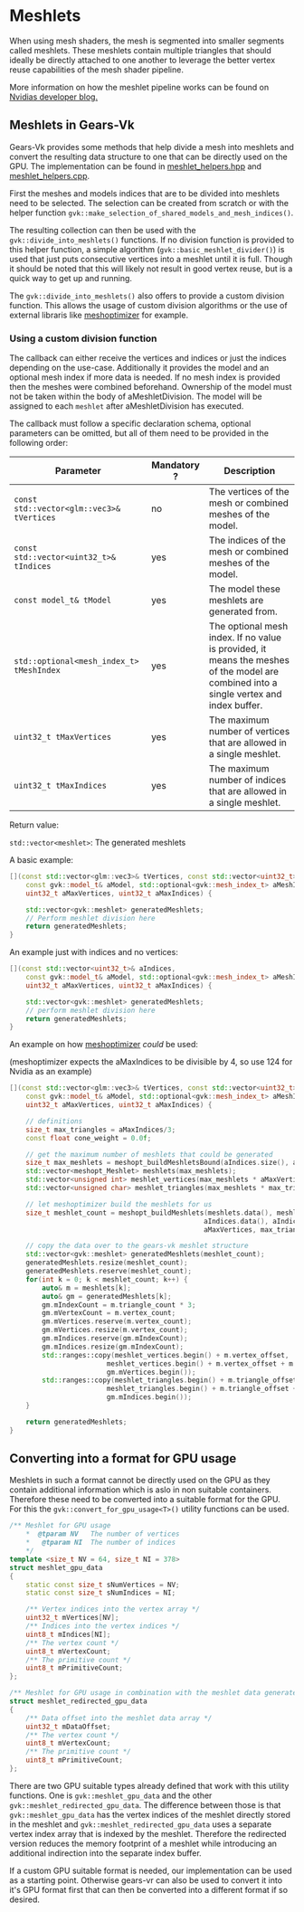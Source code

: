 # Meshlets

When using mesh shaders, the mesh is segmented into smaller segments called meshlets. These meshlets contain multiple triangles that should ideally be directly attached to one another to leverage the better vertex reuse capabilities of the mesh shader pipeline. 

More information on how the meshlet pipeline works can be found on [Nvidias developer blog.](https://developer.nvidia.com/blog/introduction-turing-mesh-shaders/)

## Meshlets in Gears-Vk

Gears-Vk provides some methods that help divide a mesh into meshlets and convert the resulting data structure to one that can be directly used on the GPU. The implementation can be found in [meshlet_helpers.hpp](../framework/include/meshlet_helpers.hpp) and [meshlet_helpers.cpp](../framework/src/meshlet_helpers.cpp).

First the meshes and models indices that are to be divided into meshlets need to be selected. The selection can be created from scratch or with the helper function `gvk::make_selection_of_shared_models_and_mesh_indices()`.

The resulting collection can then be used with the `gvk::divide_into_meshlets()` functions. If no division function is provided to this helper function, a simple algorithm (`gvk::basic_meshlet_divider()`) is used that just puts consecutive vertices into a meshlet until it is full. Though it should be noted that this will likely not result in good vertex reuse, but is a quick way to get up and running. 

The `gvk::divide_into_meshlets()` also offers to provide a custom division function. This allows the usage of custom division algorithms or the use of external libraris like [meshoptimizer](https://github.com/zeux/meshoptimizer) for example.

### Using a custom division function

The callback can either receive the vertices and indices or just the indices depending on the use-case.
Additionally it provides the model and an optional mesh index if more data is needed. If no mesh index is provided then the meshes were combined beforehand.
Ownership of the model must not be taken within the body of aMeshletDivision. The model will be assigned to each `meshlet` after aMeshletDivision has executed.

The callback must follow a specific declaration schema, optional parameters can be omitted, but all of them need to be provided in the following order:

| Parameter | Mandatory ? | Description |
| --- | --- | --- |
| `const std::vector<glm::vec3>& tVertices` | no | The vertices of the mesh or combined meshes of the model. |
| `const std::vector<uint32_t>& tIndices` | yes | The indices of the mesh or combined meshes of the model. | 
| `const model_t& tModel` | yes	| The model these meshlets are generated from. | 
| `std::optional<mesh_index_t> tMeshIndex` | yes | The optional mesh index. If no value is provided, it means the meshes of the model are combined into a single vertex and index buffer. | 
| `uint32_t tMaxVertices` | yes | The maximum number of vertices that are allowed in a single meshlet. | 
| `uint32_t tMaxIndices` | yes | The maximum number of indices that are allowed in a single meshlet. | 

Return value:

`std::vector<meshlet>`: The generated meshlets

A basic example: 

```C++
[](const std::vector<glm::vec3>& tVertices, const std::vector<uint32_t>& aIndices,
    const gvk::model_t& aModel, std::optional<gvk::mesh_index_t> aMeshIndex,
    uint32_t aMaxVertices, uint32_t aMaxIndices) {

    std::vector<gvk::meshlet> generatedMeshlets;
    // Perform meshlet division here
    return generatedMeshlets;
}
```

An example just with indices and no vertices:

```C++
[](const std::vector<uint32_t>& aIndices,
    const gvk::model_t& aModel, std::optional<gvk::mesh_index_t> aMeshIndex,
    uint32_t aMaxVertices, uint32_t aMaxIndices) {

    std::vector<gvk::meshlet> generatedMeshlets;
    // perform meshlet division here
    return generatedMeshlets;
}
```


An example on how [meshoptimizer](https://github.com/zeux/meshoptimizer) _could_ be used:

(meshoptimizer expects the aMaxIndices to be divisible by 4, so use 124 for Nvidia as an example)
```C++
[](const std::vector<glm::vec3>& tVertices, const std::vector<uint32_t>& aIndices,
    const gvk::model_t& aModel, std::optional<gvk::mesh_index_t> aMeshIndex,
    uint32_t aMaxVertices, uint32_t aMaxIndices) {

    // definitions
    size_t max_triangles = aMaxIndices/3;
    const float cone_weight = 0.0f;

    // get the maximum number of meshlets that could be generated
    size_t max_meshlets = meshopt_buildMeshletsBound(aIndices.size(), aMaxVertices, max_triangles);
    std::vector<meshopt_Meshlet> meshlets(max_meshlets);
    std::vector<unsigned int> meshlet_vertices(max_meshlets * aMaxVertices);
    std::vector<unsigned char> meshlet_triangles(max_meshlets * max_triangles * 3);

    // let meshoptimizer build the meshlets for us
    size_t meshlet_count = meshopt_buildMeshlets(meshlets.data(), meshlet_vertices.data(), meshlet_triangles.data(), 
                                                aIndices.data(), aIndices.size(), &tVertices[0].x, tVertices.size(), sizeof(glm::vec3), 
                                                aMaxVertices, max_triangles, cone_weight);

    // copy the data over to the gears-vk meshlet structure
    std::vector<gvk::meshlet> generatedMeshlets(meshlet_count);
    generatedMeshlets.resize(meshlet_count);
    generatedMeshlets.reserve(meshlet_count);
    for(int k = 0; k < meshlet_count; k++) {
        auto& m = meshlets[k];
        auto& gm = generatedMeshlets[k];
        gm.mIndexCount = m.triangle_count * 3;
        gm.mVertexCount = m.vertex_count;
        gm.mVertices.reserve(m.vertex_count);
        gm.mVertices.resize(m.vertex_count);
        gm.mIndices.reserve(gm.mIndexCount);
        gm.mIndices.resize(gm.mIndexCount);
        std::ranges::copy(meshlet_vertices.begin() + m.vertex_offset,
                        meshlet_vertices.begin() + m.vertex_offset + m.vertex_count,
                        gm.mVertices.begin());
        std::ranges::copy(meshlet_triangles.begin() + m.triangle_offset,
                        meshlet_triangles.begin() + m.triangle_offset + gm.mIndexCount,
                        gm.mIndices.begin());
    }

    return generatedMeshlets;
}
```

## Converting into a format for GPU usage

Meshlets in such a format cannot be directly used on the GPU as they contain additional information which is aslo in non suitable containers. Therefore these need to be converted into a suitable format for the GPU. For this the `gvk::convert_for_gpu_usage<T>()` utility functions can be used. 

```c++
/** Meshlet for GPU usage
    *  @tparam NV	The number of vertices
    *	@tparam NI	The number of indices
    */
template <size_t NV = 64, size_t NI = 378>
struct meshlet_gpu_data
{
    static const size_t sNumVertices = NV;
    static const size_t sNumIndices = NI;

    /** Vertex indices into the vertex array */
    uint32_t mVertices[NV];
    /** Indices into the vertex indices */
    uint8_t mIndices[NI];  
    /** The vertex count */
    uint8_t mVertexCount;
    /** The primitive count */
    uint8_t mPrimitiveCount;
};

/** Meshlet for GPU usage in combination with the meshlet data generated by convert_for_gpu_usage */
struct meshlet_redirected_gpu_data
{
    /** Data offset into the meshlet data array */
    uint32_t mDataOffset;
    /** The vertex count */
    uint8_t mVertexCount;
    /** The primitive count */
    uint8_t mPrimitiveCount;
};
```

There are two GPU suitable types already defined that work with this utility functions. One is `gvk::meshlet_gpu_data` and the other `gvk::meshlet_redirected_gpu_data`. The difference between those is that `gvk::meshlet_gpu_data` has the vertex indices of the meshlet directly stored in the meshlet and `gvk::meshlet_redirected_gpu_data` uses a separate vertex index array that is indexed by the meshlet. Therefore the redirected version reduces the memory footprint of a meshlet while introducing an additional indirection into the separate index buffer.

If a custom GPU suitable format is needed, our implementation can be used as a starting point. Otherwise gears-vr can also be used to convert it into it's GPU format first that can then be converted into a different format if so desired.
